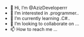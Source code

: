 - 👋 Hi, I’m @AzizDeveloperrr
- 👀 I’m interested in .programmer..
- 🌱 I’m currently learning .C#..
- 💞️ I’m looking to collaborate on ...
- 📫 How to reach me ...

<!---
AzizDeveloperrr/AzizDeveloperrr is a ✨ special ✨ repository because its `README.md` (this file) appears on your GitHub profile.
You can click the Preview link to take a look at your changes.
--->
